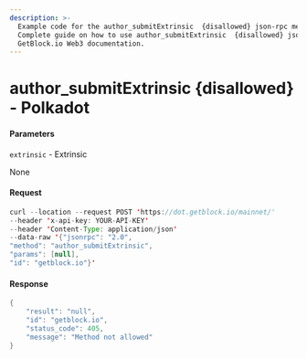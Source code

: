 ```yaml
---
description: >-
  Example code for the author_submitExtrinsic  {disallowed} json-rpc method.
  Сomplete guide on how to use author_submitExtrinsic  {disallowed} json-rpc in
  GetBlock.io Web3 documentation.
---
```


# author\_submitExtrinsic {disallowed} - Polkadot

#### Parameters

`extrinsic` - Extrinsic

None

#### Request

```java
curl --location --request POST 'https://dot.getblock.io/mainnet/' 
--header 'x-api-key: YOUR-API-KEY' 
--header 'Content-Type: application/json' 
--data-raw '{"jsonrpc": "2.0",
"method": "author_submitExtrinsic",
"params": [null],
"id": "getblock.io"}'
```

#### Response

```java
{
    "result": "null",
    "id": "getblock.io",
    "status_code": 405,
    "message": "Method not allowed"
}
```
